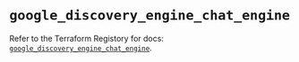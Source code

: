 # `google_discovery_engine_chat_engine`

Refer to the Terraform Registory for docs: [`google_discovery_engine_chat_engine`](https://registry.terraform.io/providers/hashicorp/google/5.26.0/docs/resources/discovery_engine_chat_engine).
